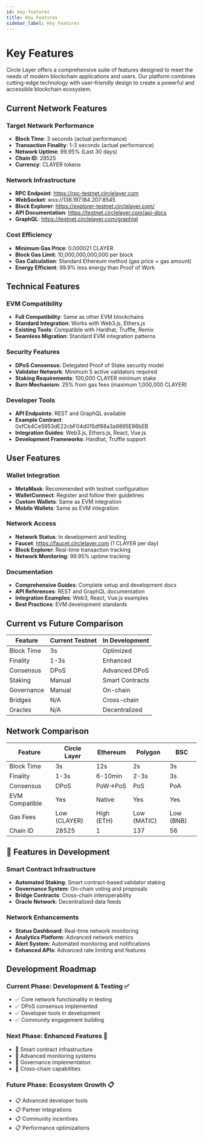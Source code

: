 ```yaml
---
id: key-features
title: Key Features
sidebar_label: Key Features
---
```


# Key Features

Circle Layer offers a comprehensive suite of features designed to meet the needs of modern blockchain applications and users. Our platform combines cutting-edge technology with user-friendly design to create a powerful and accessible blockchain ecosystem.

## Current Network Features

### Target Network Performance
- **Block Time**: 3 seconds (actual performance)
- **Transaction Finality**: 1-3 seconds (actual performance)
- **Network Uptime**: 99.95% (Last 30 days)
- **Chain ID**: 28525
- **Currency**: CLAYER tokens

### Network Infrastructure
- **RPC Endpoint**: https://rpc-testnet.circlelayer.com
- **WebSocket**: wss://138.197.184.207:8545
- **Block Explorer**: https://explorer-testnet.circlelayer.com/
- **API Documentation**: https://testnet.circlelayer.com/api-docs
- **GraphQL**: https://testnet.circlelayer.com/graphiql

### Cost Efficiency
- **Minimum Gas Price**: 0.000021 CLAYER
- **Block Gas Limit**: 10,000,000,000,000 per block
- **Gas Calculation**: Standard Ethereum method (gas price × gas amount)
- **Energy Efficient**: 99.9% less energy than Proof of Work

## Technical Features

### EVM Compatibility
- **Full Compatibility**: Same as other EVM blockchains
- **Standard Integration**: Works with Web3.js, Ethers.js
- **Existing Tools**: Compatible with Hardhat, Truffle, Remix
- **Seamless Migration**: Standard EVM integration patterns

### Security Features
- **DPoS Consensus**: Delegated Proof of Stake security model
- **Validator Network**: Minimum 5 active validators required
- **Staking Requirements**: 100,000 CLAYER minimum stake
- **Burn Mechanism**: 25% from gas fees (maximum 1,000,000 CLAYER)

### Developer Tools
- **API Endpoints**: REST and GraphQL available
- **Example Contract**: 0xfCb4Ce5953dE22cbF04d015df88a3a9895E86bEB
- **Integration Guides**: Web3.js, Ethers.js, React, Vue.js
- **Development Frameworks**: Hardhat, Truffle support

## User Features

### Wallet Integration
- **MetaMask**: Recommended with testnet configuration
- **WalletConnect**: Register and follow their guidelines
- **Custom Wallets**: Same as EVM integration
- **Mobile Wallets**: Same as EVM integration

### Network Access
- **Network Status**: In development and testing
- **Faucet**: https://faucet.circlelayer.com (1 CLAYER per day)
- **Block Explorer**: Real-time transaction tracking
- **Network Monitoring**: 99.95% uptime tracking

### Documentation
- **Comprehensive Guides**: Complete setup and development docs
- **API References**: REST and GraphQL documentation
- **Integration Examples**: Web3, React, Vue.js examples
- **Best Practices**: EVM development standards

## Current vs Future Comparison

| Feature | Current Testnet | In Development |
|---------|-----------------|----------------|
| Block Time | 3s | Optimized |
| Finality | 1-3s | Enhanced |
| Consensus | DPoS | Advanced DPoS |
| Staking | Manual | Smart Contracts |
| Governance | Manual | On-chain |
| Bridges | N/A | Cross-chain |
| Oracles | N/A | Decentralized |

## Network Comparison

| Feature | Circle Layer | Ethereum | Polygon | BSC |
|---------|--------------|----------|---------|-----|
| Block Time | 3s | 12s | 2s | 3s |
| Finality | 1-3s | 6-10min | 2-3s | 3s |
| Consensus | DPoS | PoW→PoS | PoS | PoA |
| EVM Compatible | Yes | Native | Yes | Yes |
| Gas Fees | Low (CLAYER) | High (ETH) | Low (MATIC) | Low (BNB) |
| Chain ID | 28525 | 1 | 137 | 56 |

## 🚧 Features in Development

### Smart Contract Infrastructure
- **Automated Staking**: Smart contract-based validator staking
- **Governance System**: On-chain voting and proposals
- **Bridge Contracts**: Cross-chain interoperability
- **Oracle Network**: Decentralized data feeds

### Network Enhancements
- **Status Dashboard**: Real-time network monitoring
- **Analytics Platform**: Advanced network metrics
- **Alert System**: Automated monitoring and notifications
- **Enhanced APIs**: Advanced rate limiting and features

## Development Roadmap

### Current Phase: Development & Testing ✅
- ✅ Core network functionality in testing
- ✅ DPoS consensus implemented
- ✅ Developer tools in development
- ✅ Community engagement building

### Next Phase: Enhanced Features 🚧
- 🚧 Smart contract infrastructure
- 🚧 Advanced monitoring systems
- 🚧 Governance implementation
- 🚧 Cross-chain capabilities

### Future Phase: Ecosystem Growth 📋
- 📋 Advanced developer tools
- 📋 Partner integrations
- 📋 Community incentives
- 📋 Performance optimizations